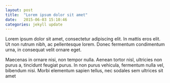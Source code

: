 ```yaml
---
layout: post
title:  "Lorem ipsum dolor sit amet"
date:   2015-06-03 15:10:46
categories: jekyll update
---
```

Lorem ipsum dolor sit amet, consectetur adipiscing elit. In mattis eros elit. Ut non rutrum nibh, ac pellentesque lorem. Donec fermentum condimentum urna, in consequat velit ornare eget.

 Maecenas in ornare nisi, non tempor nulla. Aenean tortor nisl, ultricies non purus a, tincidunt feugiat purus. In non purus vehicula, fermentum nulla vel, bibendum nisi. Morbi elementum sapien tellus, nec sodales sem ultrices sit amet